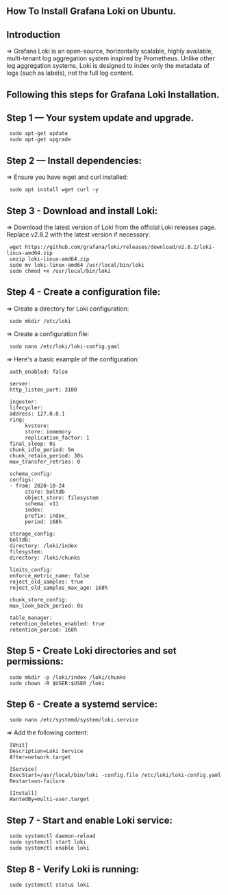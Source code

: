 ## How To Install Grafana Loki on Ubuntu.

## Introduction

=> Grafana Loki is an open-source, horizontally scalable, highly available, multi-tenant log aggregation system inspired by Prometheus. Unlike other log aggregation systems, Loki is designed to index only the metadata of logs (such as labels), not the full log content.

## Following this steps for Grafana Loki Installation.

## Step 1 — Your system update and upgrade.

     sudo apt-get update
     sudo apt-get upgrade

## Step 2 — Install dependencies:

=> Ensure you have wget and curl installed:

     sudo apt install wget curl -y

## Step 3 - Download and install Loki:

=> Download the latest version of Loki from the official Loki releases page. Replace v2.8.2 with the latest version if necessary.

     wget https://github.com/grafana/loki/releases/download/v2.8.2/loki-linux-amd64.zip
     unzip loki-linux-amd64.zip
     sudo mv loki-linux-amd64 /usr/local/bin/loki
     sudo chmod +x /usr/local/bin/loki

## Step 4 - Create a configuration file:

=> Create a directory for Loki configuration:

     sudo mkdir /etc/loki

=> Create a configuration file:

     sudo nano /etc/loki/loki-config.yaml

=> Here's a basic example of the configuration:

     auth_enabled: false

     server:
     http_listen_port: 3100

     ingester:
     lifecycler:
     address: 127.0.0.1
     ring:
          kvstore:
          store: inmemory
          replication_factor: 1
     final_sleep: 0s
     chunk_idle_period: 5m
     chunk_retain_period: 30s
     max_transfer_retries: 0

     schema_config:
     configs:
     - from: 2020-10-24
          store: boltdb
          object_store: filesystem
          schema: v11
          index:
          prefix: index_
          period: 168h

     storage_config:
     boltdb:
     directory: /loki/index
     filesystem:
     directory: /loki/chunks

     limits_config:
     enforce_metric_name: false
     reject_old_samples: true
     reject_old_samples_max_age: 168h

     chunk_store_config:
     max_look_back_period: 0s

     table_manager:
     retention_deletes_enabled: true
     retention_period: 168h


## Step 5 - Create Loki directories and set permissions:

     sudo mkdir -p /loki/index /loki/chunks
     sudo chown -R $USER:$USER /loki

## Step 6 - Create a systemd service:

     sudo nano /etc/systemd/system/loki.service

=> Add the following content:

     [Unit]
     Description=Loki Service
     After=network.target

     [Service]
     ExecStart=/usr/local/bin/loki -config.file /etc/loki/loki-config.yaml
     Restart=on-failure

     [Install]
     WantedBy=multi-user.target

## Step 7 - Start and enable Loki service:

     sudo systemctl daemon-reload
     sudo systemctl start loki
     sudo systemctl enable loki

## Step 8 - Verify Loki is running:

     sudo systemctl status loki